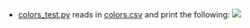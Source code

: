 
- [colors_test.py](./colors_test.py) reads in [colors.csv](./colors.csv) and print the following:
![](https://d3vv6lp55qjaqc.cloudfront.net/items/3k1Y463j3h0e2o2s1B2D/Screen%20Shot%202016-10-27%20at%209.15.33%20PM.png?X-CloudApp-Visitor-Id=1094421)
